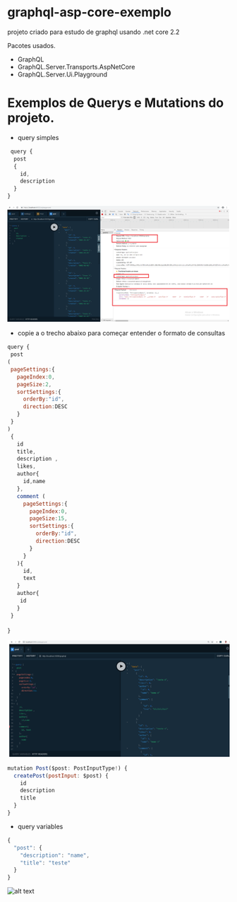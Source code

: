 # graphql-asp-core-exemplo
projeto criado para estudo de graphql usando  .net core 2.2

Pacotes usados.

 * GraphQL
 * GraphQL.Server.Transports.AspNetCore
 * GraphQL.Server.Ui.Playground




# Exemplos de Querys e Mutations do projeto.
 
 * query simples  

```javascript
 query {
  post
  {
    id,
    description   
  }
} 
```
 ![alt text](https://github.com/leandro0404/graphql-asp-core-exemplo/blob/master/images/graphql-request.png)

* copie a o trecho abaixo para começar entender  o formato de consultas
 ```javascript
query {
  post
(
  pageSettings:{
    pageIndex:0,
    pageSize:2,
    sortSettings:{
      orderBy:"id",
      direction:DESC 
    }
  }
)
  {
    id
    title,
    description ,
    likes,
    author{
      id,name
    },
    comment (
      pageSettings:{
        pageIndex:0,
        pageSize:15,
        sortSettings:{
          orderBy:"id",
          direction:DESC
        }
      }
    ){
      id,
      text
    }
    author{
     id
    }
  }
  
}
```
![alt text](https://github.com/leandro0404/graphql-asp-core-exemplo/blob/master/images/query_exemplo_passando_filtro.png)

```javascript
mutation Post($post: PostInputType!) {
  createPost(postInput: $post) {
    id
    description
    title
  }
}
```

* query variables
```javascript
{
  "post": {
    "description": "name",
    "title": "teste"
  }
}
````

![alt text](https://github.com/leandro0404/graphql-asp-core-exemplo/blob/master/images/mutation_exemplo_criando_post.png)




